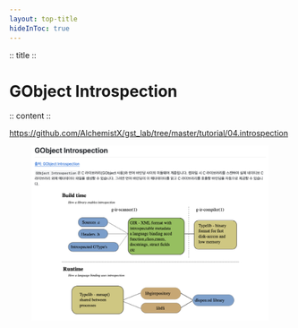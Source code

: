 ```yaml
---
layout: top-title
hideInToc: true
---
```

:: title ::
# GObject Introspection

:: content ::
<div class="highlight-box text-xs">

https://github.com/AlchemistX/gst_lab/tree/master/tutorial/04.introspection
</div>
<figure class="text-center mt-5">
  <div class="w-full mx-auto">
    <img 
      src="./assets/13-tutorial-10.png" 
      class="w-auto h-90 max-h-[75vh] object-contain mx-auto block shadow-md rounded-lg" 
    />
  </div>
</figure>

